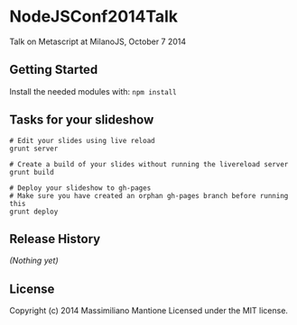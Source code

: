 # NodeJSConf2014Talk

Talk on Metascript at MilanoJS, October 7 2014

## Getting Started
Install the needed modules with: `npm install`

## Tasks for your slideshow

```
# Edit your slides using live reload
grunt server

# Create a build of your slides without running the livereload server
grunt build

# Deploy your slideshow to gh-pages
# Make sure you have created an orphan gh-pages branch before running this
grunt deploy
```

## Release History
_(Nothing yet)_

## License
Copyright (c) 2014 Massimiliano Mantione
Licensed under the MIT license.
